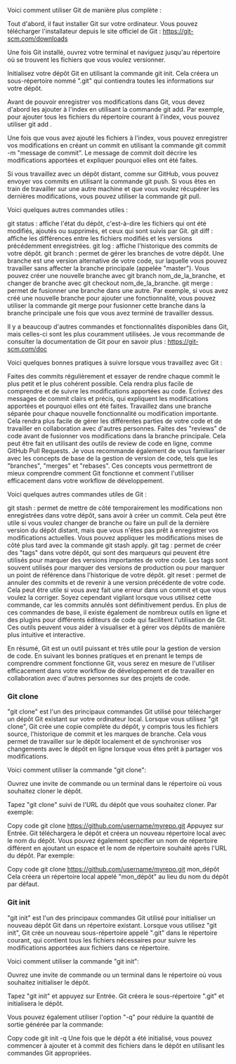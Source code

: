 Voici comment utiliser Git de manière plus complète :

Tout d'abord, il faut installer Git sur votre ordinateur. Vous pouvez télécharger l'installateur depuis le site officiel de Git : https://git-scm.com/downloads

Une fois Git installé, ouvrez votre terminal et naviguez jusqu'au répertoire où se trouvent les fichiers que vous voulez versionner.

Initialisez votre dépôt Git en utilisant la commande git init. Cela créera un sous-répertoire nommé ".git" qui contiendra toutes les informations sur votre dépôt.

Avant de pouvoir enregistrer vos modifications dans Git, vous devez d'abord les ajouter à l'index en utilisant la commande git add. Par exemple, pour ajouter tous les fichiers du répertoire courant à l'index, vous pouvez utiliser git add .

Une fois que vous avez ajouté les fichiers à l'index, vous pouvez enregistrer vos modifications en créant un commit en utilisant la commande git commit -m "message de commit". Le message de commit doit décrire les modifications apportées et expliquer pourquoi elles ont été faites.

Si vous travaillez avec un dépôt distant, comme sur GitHub, vous pouvez envoyer vos commits en utilisant la commande git push. Si vous êtes en train de travailler sur une autre machine et que vous voulez récupérer les dernières modifications, vous pouvez utiliser la commande git pull.

Voici quelques autres commandes utiles :

git status : affiche l'état du dépôt, c'est-à-dire les fichiers qui ont été modifiés, ajoutés ou supprimés, et ceux qui sont suivis par Git.
git diff : affiche les différences entre les fichiers modifiés et les versions précédemment enregistrées.
git log : affiche l'historique des commits de votre dépôt.
git branch : permet de gérer les branches de votre dépôt. Une branche est une version alternative de votre code, sur laquelle vous pouvez travailler sans affecter la branche principale (appelée "master"). Vous pouvez créer une nouvelle branche avec git branch nom_de_la_branche, et changer de branche avec git checkout nom_de_la_branche.
git merge : permet de fusionner une branche dans une autre. Par exemple, si vous avez créé une nouvelle branche pour ajouter une fonctionnalité, vous pouvez utiliser la commande git merge pour fusionner cette branche dans la branche principale une fois que vous avez terminé de travailler dessus.

Il y a beaucoup d'autres commandes et fonctionnalités disponibles dans Git, mais celles-ci sont les plus couramment utilisées. Je vous recommande de consulter la documentation de Git pour en savoir plus : https://git-scm.com/doc

Voici quelques bonnes pratiques à suivre lorsque vous travaillez avec Git :

Faites des commits régulièrement et essayer de rendre chaque commit le plus petit et le plus cohérent possible. Cela rendra plus facile de comprendre et de suivre les modifications apportées au code.
Ecrivez des messages de commit clairs et précis, qui expliquent les modifications apportées et pourquoi elles ont été faites.
Travaillez dans une branche séparée pour chaque nouvelle fonctionnalité ou modification importante. Cela rendra plus facile de gérer les différentes parties de votre code et de travailler en collaboration avec d'autres personnes.
Faites des "reviews" de code avant de fusionner vos modifications dans la branche principale. Cela peut être fait en utilisant des outils de review de code en ligne, comme GitHub Pull Requests.
Je vous recommande également de vous familiariser avec les concepts de base de la gestion de version de code, tels que les "branches", "merges" et "rebases". Ces concepts vous permettront de mieux comprendre comment Git fonctionne et comment l'utiliser efficacement dans votre workflow de développement.

Voici quelques autres commandes utiles de Git :

git stash : permet de mettre de côté temporairement les modifications non enregistrées dans votre dépôt, sans avoir à créer un commit. Cela peut être utile si vous voulez changer de branche ou faire un pull de la dernière version du dépôt distant, mais que vous n'êtes pas prêt à enregistrer vos modifications actuelles. Vous pouvez appliquer les modifications mises de côté plus tard avec la commande git stash apply.
git tag : permet de créer des "tags" dans votre dépôt, qui sont des marqueurs qui peuvent être utilisés pour marquer des versions importantes de votre code. Les tags sont souvent utilisés pour marquer des versions de production ou pour marquer un point de référence dans l'historique de votre dépôt.
git reset : permet de annuler des commits et de revenir à une version précédente de votre code. Cela peut être utile si vous avez fait une erreur dans un commit et que vous voulez la corriger. Soyez cependant vigilant lorsque vous utilisez cette commande, car les commits annulés sont définitivement perdus.
En plus de ces commandes de base, il existe également de nombreux outils en ligne et des plugins pour différents éditeurs de code qui facilitent l'utilisation de Git. Ces outils peuvent vous aider à visualiser et à gérer vos dépôts de manière plus intuitive et interactive.

En résumé, Git est un outil puissant et très utile pour la gestion de version de code. En suivant les bonnes pratiques et en prenant le temps de comprendre comment fonctionne Git, vous serez en mesure de l'utiliser efficacement dans votre workflow de développement et de travailler en collaboration avec d'autres personnes sur des projets de code.


### Git clone 

"git clone" est l'un des principaux commandes Git utilisé pour télécharger un dépôt Git existant sur votre ordinateur local. Lorsque vous utilisez "git clone", Git crée une copie complète du dépôt, y compris tous les fichiers source, l'historique de commit et les marques de branche. Cela vous permet de travailler sur le dépôt localement et de synchroniser vos changements avec le dépôt en ligne lorsque vous êtes prêt à partager vos modifications.

Voici comment utiliser la commande "git clone":

Ouvrez une invite de commande ou un terminal dans le répertoire où vous souhaitez cloner le dépôt.

Tapez "git clone" suivi de l'URL du dépôt que vous souhaitez cloner. Par exemple:

Copy code
git clone https://github.com/username/myrepo.git
Appuyez sur Entrée. Git téléchargera le dépôt et créera un nouveau répertoire local avec le nom du dépôt.
Vous pouvez également spécifier un nom de répertoire différent en ajoutant un espace et le nom de répertoire souhaité après l'URL du dépôt. Par exemple:

Copy code
git clone https://github.com/username/myrepo.git mon_dépôt
Cela créera un répertoire local appelé "mon_dépôt" au lieu du nom du dépôt par défaut.

### Git init

"git init" est l'un des principaux commandes Git utilisé pour initialiser un nouveau dépôt Git dans un répertoire existant. Lorsque vous utilisez "git init", Git crée un nouveau sous-répertoire appelé ".git" dans le répertoire courant, qui contient tous les fichiers nécessaires pour suivre les modifications apportées aux fichiers dans ce répertoire.

Voici comment utiliser la commande "git init":

Ouvrez une invite de commande ou un terminal dans le répertoire où vous souhaitez initialiser le dépôt.

Tapez "git init" et appuyez sur Entrée. Git créera le sous-répertoire ".git" et initialisera le dépôt.

Vous pouvez également utiliser l'option "-q" pour réduire la quantité de sortie générée par la commande:

Copy code
git init -q
Une fois que le dépôt a été initialisé, vous pouvez commencer à ajouter et à commit des fichiers dans le dépôt en utilisant les commandes Git appropriées.